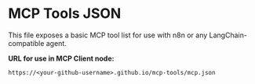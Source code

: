 # MCP Tools JSON

This file exposes a basic MCP tool list for use with n8n or any LangChain-compatible agent.

**URL for use in MCP Client node:**

`https://<your-github-username>.github.io/mcp-tools/mcp.json`
